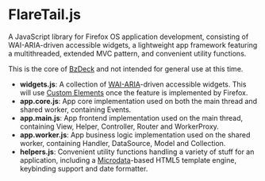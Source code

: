 # FlareTail.js

A JavaScript library for Firefox OS application development, consisting of WAI-ARIA-driven accessible widgets, a lightweight app framework featuring a multithreaded, extended MVC pattern, and convenient utility functions.

This is the core of [BzDeck](https://github.com/bzdeck/bzdeck) and not intended for general use at this time.

* **widgets.js**: A collection of [WAI-ARIA](http://www.w3.org/TR/wai-aria/)-driven accessible widgets. This will use [Custom Elements](https://developer.mozilla.org/en-US/docs/Web/Web_Components/Custom_Elements) once the feature is implemented by Firefox.
* **app.core.js**: App core implementation used on both the main thread and shared worker, containing Events.
* **app.main.js**: App frontend implementation used on the main thread, containing View, Helper, Controller, Router and WorkerProxy.
* **app.worker.js**: App business logic implementation used on the shared worker, containing Handler, DataSource, Model and Collection.
* **helpers.js**: Convenient utility functions handling a variety of stuff for an application, including a [Microdata](http://www.w3.org/TR/microdata/)-based HTML5 template engine, keybinding support and date formatter.
